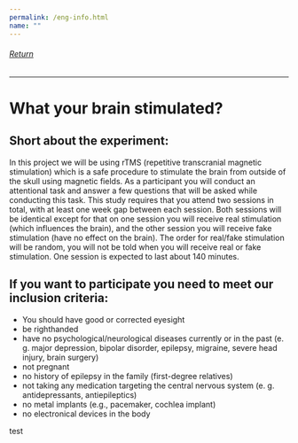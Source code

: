 ```yaml
---
permalink: /eng-info.html
name: ""
---
```

###### [Return](https://uitpsypro.github.io/1/)
---

# What your brain stimulated?

## Short about the experiment: 
In this project we will be using rTMS (repetitive transcranial magnetic stimulation) which is a safe procedure to stimulate the brain from outside of the skull using magnetic fields. As a participant you will conduct an attentional task and answer a few questions that will be asked while conducting this task. This study requires that you attend two sessions in total, with at least one week gap between each session. Both sessions will be identical except for that on one session you will receive real stimulation (which influences the brain), and the other session you will receive fake stimulation (have no effect on the brain). The order for real/fake stimulation will be random, you will not be told when you will receive real or fake stimulation. One session is expected to last about 140 minutes. 


## If you want to participate you need to meet our inclusion criteria:
* You should have good or corrected eyesight
* be righthanded
* have no psychological/neurological diseases currently or in the past (e. g. major depression, bipolar disorder, epilepsy, migraine, severe head injury, brain surgery)
* not pregnant
* no history of epilepsy in the family (first-degree relatives)
* not taking any medication targeting the central nervous system (e. g. antidepressants, antiepileptics)
* no metal implants (e.g., pacemaker, cochlea implant)
* no electronical devices in the body



test
